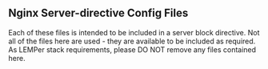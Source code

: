 Nginx Server-directive Config Files
----------------------

Each of these files is intended to be included in a server block directive. 
Not all of the files here are used - they are available to be included as required.
As LEMPer stack requirements, please DO NOT remove any files contained here.
